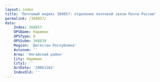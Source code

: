 ```yaml
---
layout: index
title: 'Почтовый индекс 368857: отделение почтовой связи Почты России'
permalink: /368857/
data:
    Index: 368857
    OPSName: Нариман
    OPSType: О
    OPSSubm: 368839
    Region: 'Дагестан Республика'
    Autonom: ''
    Area: 'Ногайский район'
    City: Нариман
    City1: ''
    ActDate: '20061102'
    IndexOld: ''
---
```

